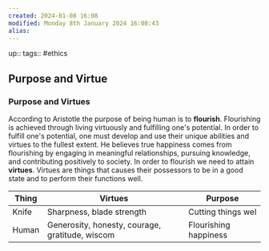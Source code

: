 ```yaml
---
created: 2024-01-08 16:08
modified: Monday 8th January 2024 16:08:43
alias:
---
```

up::
tags:: #ethics

## Purpose and Virtue
### Purpose and Virtues
According to Aristotle the purpose of being human is to **flourish**. Flourishing is achieved through living virtuously and fulfilling one's potential.  In order to fulfill one's potential, one must develop and use their unique abilities and virtues to the fullest extent.
He believes true happiness comes from  flourishing by engaging in meaningful relationships, pursuing knowledge, and contributing positively to society.
In order to flourish we need to attain **virtues**. Virtues are things that causes their possessors to be in a good state and to perform their functions well.


| Thing | Virtues                                         | Purpose               |
| ----- | ----------------------------------------------- | --------------------- |
| Knife | Sharpness,  blade strength                      | Cutting things wel    |
| Human | Generosity, honesty, courage, gratitude, wiscom | Flourishing happiness |
